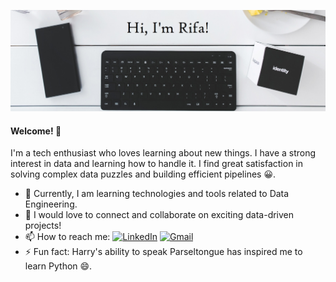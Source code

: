 ![Header-image](assets/header-git.jpg)

#### Welcome! 👋
I'm a tech enthusiast who loves learning about new things. I have a strong interest in data and learning how to handle it. I find great satisfaction in solving complex data puzzles and building efficient pipelines 😀.
- 🌱 Currently, I am learning technologies and tools related to Data Engineering.
- 👯 I would love to connect and collaborate on exciting data-driven projects!
- 📫 How to reach me:
  [![LinkedIn](https://img.shields.io/badge/LinkedIn-blue?logo=Linkedin)](https://www.linkedin.com/in/muhammad-rifa/)
  [![Gmail](https://img.shields.io/badge/Gmail-d14836?logo=Gmail&logoColor=white)](mailto:rifamuhammad812@gmail.com)
- ⚡ Fun fact: Harry's ability to speak Parseltongue has inspired me to learn Python 😄.

<!--
**rifa8/rifa8** is a ✨ _special_ ✨ repository because its `README.md` (this file) appears on your GitHub profile.

Here are some ideas to get you started:

- 🔭 I’m currently working on ...
- 🌱 I’m currently learning ...
- 👯 I’m looking to collaborate on ...
- 🤔 I’m looking for help with ...
- 💬 Ask me about ...
- 📫 How to reach me: ...
- 😄 Pronouns: ...
- ⚡ Fun fact: ...
-->
